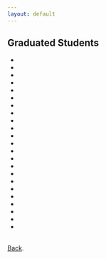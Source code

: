 ```yaml
---
layout: default
---
```


## Graduated Students

<ul>
<li></li>  
<li></li>  
<li></li>  
<li></li>  
<li></li>  
<li></li>  
<li></li>  
<li></li>    
<li></li>  
<li></li>  
<li></li>
<li></li>
<li></li>
<li></li>
<li></li>
<li></li>
<li></li>
<li></li>
<li></li>
<li></li>
<li></li>
<li></li>
<li></li>
</ul>

<br>
<a href="https://paullollima.github.io/" target="" rel="noopener">Back</a>.
